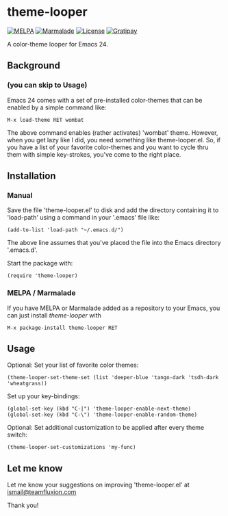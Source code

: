 # theme-looper

[![MELPA](http://melpa.org/packages/theme-looper-badge.svg)](http://melpa.org/#/theme-looper)
[![Marmalade](https://img.shields.io/badge/marmalade-available-8A2A8B.svg)](https://marmalade-repo.org/packages/theme-looper)
[![License](https://img.shields.io/badge/LICENSE-GPL%20v3.0-blue.svg)](https://www.gnu.org/licenses/gpl.html)
[![Gratipay](http://img.shields.io/gratipay/myTerminal.svg)](https://gratipay.com/myTerminal)

A color-theme looper for Emacs 24.

## Background
### (you can skip to Usage)

Emacs 24 comes with a set of pre-installed color-themes that can be enabled by a simple command like:

    M-x load-theme RET wombat
    
The above command enables (rather activates) 'wombat' theme. However, when you get lazy like I did, you need something like theme-looper.el. So, if you have a list of your favorite color-themes and you want to cycle thru them with simple key-strokes, you've come to the right place.

## Installation

### Manual

Save the file 'theme-looper.el' to disk and add the directory containing it to 'load-path' using a command in your '.emacs' file like:

    (add-to-list 'load-path "~/.emacs.d/")
    
The above line assumes that you've placed the file into the Emacs directory '.emacs.d'.

Start the package with:

    (require 'theme-looper)

### MELPA / Marmalade

If you have MELPA or Marmalade added as a repository to your Emacs, you can just install *theme-looper* with

    M-x package-install theme-looper RET

## Usage

Optional: Set your list of favorite color themes:

    (theme-looper-set-theme-set (list 'deeper-blue 'tango-dark 'tsdh-dark 'wheatgrass))

Set up your key-bindings:

    (global-set-key (kbd "C-|") 'theme-looper-enable-next-theme)
    (global-set-key (kbd "C-\") 'theme-looper-enable-random-theme)

Optional: Set additional customization to be applied after every theme switch:

    (theme-looper-set-customizations 'my-func)

## Let me know
Let me know your suggestions on improving 'theme-looper.el' at ismail@teamfluxion.com

Thank you!
